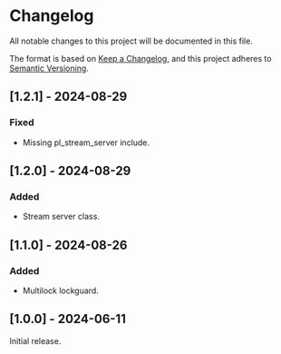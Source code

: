 # Changelog
All notable changes to this project will be documented in this file.

The format is based on [Keep a Changelog](https://keepachangelog.com/en/1.0.0/),
and this project adheres to [Semantic Versioning](https://semver.org/spec/v2.0.0.html).

## [1.2.1] - 2024-08-29
### Fixed
- Missing pl_stream_server include.

## [1.2.0] - 2024-08-29
### Added
- Stream server class.

## [1.1.0] - 2024-08-26
### Added
- Multilock lockguard.

## [1.0.0] - 2024-06-11
Initial release.